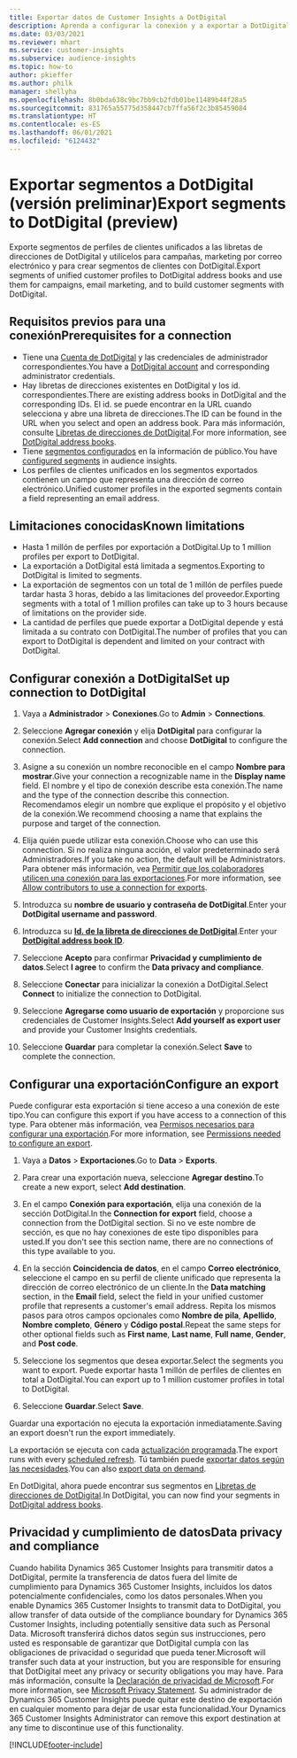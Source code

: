 ```yaml
---
title: Exportar datos de Customer Insights a DotDigital
description: Aprenda a configurar la conexión y a exportar a DotDigital.
ms.date: 03/03/2021
ms.reviewer: mhart
ms.service: customer-insights
ms.subservice: audience-insights
ms.topic: how-to
author: pkieffer
ms.author: philk
manager: shellyha
ms.openlocfilehash: 8b0bda638c9bc7bb9cb2fdb01be11489b44f28a5
ms.sourcegitcommit: 831765a55775d358447cb7ffa56f2c3b85459084
ms.translationtype: HT
ms.contentlocale: es-ES
ms.lasthandoff: 06/01/2021
ms.locfileid: "6124432"
---
```

# <a name="export-segments-to-dotdigital-preview"></a><span data-ttu-id="15f36-103">Exportar segmentos a DotDigital (versión preliminar)</span><span class="sxs-lookup"><span data-stu-id="15f36-103">Export segments to DotDigital (preview)</span></span>

<span data-ttu-id="15f36-104">Exporte segmentos de perfiles de clientes unificados a las libretas de direcciones de DotDigital y utilícelos para campañas, marketing por correo electrónico y para crear segmentos de clientes con DotDigital.</span><span class="sxs-lookup"><span data-stu-id="15f36-104">Export segments of unified customer profiles to DotDigital address books and use them for campaigns, email marketing, and to build customer segments with DotDigital.</span></span> 

## <a name="prerequisites-for-a-connection"></a><span data-ttu-id="15f36-105">Requisitos previos para una conexión</span><span class="sxs-lookup"><span data-stu-id="15f36-105">Prerequisites for a connection</span></span>

-   <span data-ttu-id="15f36-106">Tiene una [Cuenta de DotDigital](https://dotdigital.com/) y las credenciales de administrador correspondientes.</span><span class="sxs-lookup"><span data-stu-id="15f36-106">You have a [DotDigital account](https://dotdigital.com/) and corresponding administrator credentials.</span></span>
-   <span data-ttu-id="15f36-107">Hay libretas de direcciones existentes en DotDigital y los id. correspondientes.</span><span class="sxs-lookup"><span data-stu-id="15f36-107">There are existing address books in DotDigital and the corresponding IDs.</span></span> <span data-ttu-id="15f36-108">El id. se puede encontrar en la URL cuando selecciona y abre una libreta de direcciones.</span><span class="sxs-lookup"><span data-stu-id="15f36-108">The ID can be found in the URL when you select and open an address book.</span></span> <span data-ttu-id="15f36-109">Para más información, consulte [Libretas de direcciones de DotDigital](https://support.dotdigital.com/hc/articles/212211968-Creating-an-address-book).</span><span class="sxs-lookup"><span data-stu-id="15f36-109">For more information, see [DotDigital address books](https://support.dotdigital.com/hc/articles/212211968-Creating-an-address-book).</span></span>
-   <span data-ttu-id="15f36-110">Tiene [segmentos configurados](segments.md) en la información de público.</span><span class="sxs-lookup"><span data-stu-id="15f36-110">You have [configured segments](segments.md) in audience insights.</span></span>
-   <span data-ttu-id="15f36-111">Los perfiles de clientes unificados en los segmentos exportados contienen un campo que representa una dirección de correo electrónico.</span><span class="sxs-lookup"><span data-stu-id="15f36-111">Unified customer profiles in the exported segments contain a field representing an email address.</span></span>

## <a name="known-limitations"></a><span data-ttu-id="15f36-112">Limitaciones conocidas</span><span class="sxs-lookup"><span data-stu-id="15f36-112">Known limitations</span></span>

- <span data-ttu-id="15f36-113">Hasta 1 millón de perfiles por exportación a DotDigital.</span><span class="sxs-lookup"><span data-stu-id="15f36-113">Up to 1 million profiles per export to DotDigital.</span></span>
- <span data-ttu-id="15f36-114">La exportación a DotDigital está limitada a segmentos.</span><span class="sxs-lookup"><span data-stu-id="15f36-114">Exporting to DotDigital is limited to segments.</span></span>
- <span data-ttu-id="15f36-115">La exportación de segmentos con un total de 1 millón de perfiles puede tardar hasta 3 horas, debido a las limitaciones del proveedor.</span><span class="sxs-lookup"><span data-stu-id="15f36-115">Exporting segments with a total of 1 million profiles can take up to 3 hours because of limitations on the provider side.</span></span> 
- <span data-ttu-id="15f36-116">La cantidad de perfiles que puede exportar a DotDigital depende y está limitada a su contrato con DotDigital.</span><span class="sxs-lookup"><span data-stu-id="15f36-116">The number of profiles that you can export to DotDigital is dependent and limited on your contract with DotDigital.</span></span>

## <a name="set-up-connection-to-dotdigital"></a><span data-ttu-id="15f36-117">Configurar conexión a DotDigital</span><span class="sxs-lookup"><span data-stu-id="15f36-117">Set up connection to DotDigital</span></span>

1. <span data-ttu-id="15f36-118">Vaya a **Administrador** > **Conexiones**.</span><span class="sxs-lookup"><span data-stu-id="15f36-118">Go to **Admin** > **Connections**.</span></span>

1. <span data-ttu-id="15f36-119">Seleccione **Agregar conexión** y elija **DotDigital** para configurar la conexión.</span><span class="sxs-lookup"><span data-stu-id="15f36-119">Select **Add connection** and choose **DotDigital** to configure the connection.</span></span>

1. <span data-ttu-id="15f36-120">Asigne a su conexión un nombre reconocible en el campo **Nombre para mostrar**.</span><span class="sxs-lookup"><span data-stu-id="15f36-120">Give your connection a recognizable name in the **Display name** field.</span></span> <span data-ttu-id="15f36-121">El nombre y el tipo de conexión describe esta conexión.</span><span class="sxs-lookup"><span data-stu-id="15f36-121">The name and the type of the connection describe this connection.</span></span> <span data-ttu-id="15f36-122">Recomendamos elegir un nombre que explique el propósito y el objetivo de la conexión.</span><span class="sxs-lookup"><span data-stu-id="15f36-122">We recommend choosing a name that explains the purpose and target of the connection.</span></span>

1. <span data-ttu-id="15f36-123">Elija quién puede utilizar esta conexión.</span><span class="sxs-lookup"><span data-stu-id="15f36-123">Choose who can use this connection.</span></span> <span data-ttu-id="15f36-124">Si no realiza ninguna acción, el valor predeterminado será Administradores.</span><span class="sxs-lookup"><span data-stu-id="15f36-124">If you take no action, the default will be Administrators.</span></span> <span data-ttu-id="15f36-125">Para obtener más información, vea [Permitir que los colaboradores utilicen una conexión para las exportaciones](connections.md#allow-contributors-to-use-a-connection-for-exports).</span><span class="sxs-lookup"><span data-stu-id="15f36-125">For more information, see [Allow contributors to use a connection for exports](connections.md#allow-contributors-to-use-a-connection-for-exports).</span></span>

1. <span data-ttu-id="15f36-126">Introduzca su **nombre de usuario y contraseña de DotDigital**.</span><span class="sxs-lookup"><span data-stu-id="15f36-126">Enter your **DotDigital username and password**.</span></span>

1. <span data-ttu-id="15f36-127">Introduzca su **[Id. de la libreta de direcciones de DotDigital](https://support.dotdigital.com/hc/articles/212211968-Creating-an-address-book)**.</span><span class="sxs-lookup"><span data-stu-id="15f36-127">Enter your **[DotDigital address book ID](https://support.dotdigital.com/hc/articles/212211968-Creating-an-address-book)**.</span></span>

1. <span data-ttu-id="15f36-128">Seleccione **Acepto** para confirmar **Privacidad y cumplimiento de datos**.</span><span class="sxs-lookup"><span data-stu-id="15f36-128">Select **I agree** to confirm the **Data privacy and compliance**.</span></span>

1. <span data-ttu-id="15f36-129">Seleccione **Conectar** para inicializar la conexión a DotDigital.</span><span class="sxs-lookup"><span data-stu-id="15f36-129">Select **Connect** to initialize the connection to DotDigital.</span></span>

1. <span data-ttu-id="15f36-130">Seleccione **Agregarse como usuario de exportación** y proporcione sus credenciales de Customer Insights.</span><span class="sxs-lookup"><span data-stu-id="15f36-130">Select **Add yourself as export user** and provide your Customer Insights credentials.</span></span>

1. <span data-ttu-id="15f36-131">Seleccione **Guardar** para completar la conexión.</span><span class="sxs-lookup"><span data-stu-id="15f36-131">Select **Save** to complete the connection.</span></span> 

## <a name="configure-an-export"></a><span data-ttu-id="15f36-132">Configurar una exportación</span><span class="sxs-lookup"><span data-stu-id="15f36-132">Configure an export</span></span>

<span data-ttu-id="15f36-133">Puede configurar esta exportación si tiene acceso a una conexión de este tipo.</span><span class="sxs-lookup"><span data-stu-id="15f36-133">You can configure this export if you have access to a connection of this type.</span></span> <span data-ttu-id="15f36-134">Para obtener más información, vea [Permisos necesarios para configurar una exportación](export-destinations.md#set-up-a-new-export).</span><span class="sxs-lookup"><span data-stu-id="15f36-134">For more information, see [Permissions needed to configure an export](export-destinations.md#set-up-a-new-export).</span></span>

1. <span data-ttu-id="15f36-135">Vaya a **Datos** > **Exportaciones**.</span><span class="sxs-lookup"><span data-stu-id="15f36-135">Go to **Data** > **Exports**.</span></span>

1. <span data-ttu-id="15f36-136">Para crear una exportación nueva, seleccione **Agregar destino**.</span><span class="sxs-lookup"><span data-stu-id="15f36-136">To create a new export, select **Add destination**.</span></span>

1. <span data-ttu-id="15f36-137">En el campo **Conexión para exportación**, elija una conexión de la sección DotDigital.</span><span class="sxs-lookup"><span data-stu-id="15f36-137">In the **Connection for export** field, choose a connection from the DotDigital section.</span></span> <span data-ttu-id="15f36-138">Si no ve este nombre de sección, es que no hay conexiones de este tipo disponibles para usted.</span><span class="sxs-lookup"><span data-stu-id="15f36-138">If you don't see this section name, there are no connections of this type available to you.</span></span>


1. <span data-ttu-id="15f36-139">En la sección **Coincidencia de datos**, en el campo **Correo electrónico**, seleccione el campo en su perfil de cliente unificado que representa la dirección de correo electrónico de un cliente.</span><span class="sxs-lookup"><span data-stu-id="15f36-139">In the **Data matching** section, in the **Email** field, select the field in your unified customer profile that represents a customer's email address.</span></span> <span data-ttu-id="15f36-140">Repita los mismos pasos para otros campos opcionales como **Nombre de pila**, **Apellido**, **Nombre completo**, **Género** y **Código postal**.</span><span class="sxs-lookup"><span data-stu-id="15f36-140">Repeat the same steps for other optional fields such as **First name**, **Last name**, **Full name**, **Gender**, and **Post code**.</span></span>

1. <span data-ttu-id="15f36-141">Seleccione los segmentos que desea exportar.</span><span class="sxs-lookup"><span data-stu-id="15f36-141">Select the segments you want to export.</span></span> <span data-ttu-id="15f36-142">Puede exportar hasta 1 millón de perfiles de clientes en total a DotDigital.</span><span class="sxs-lookup"><span data-stu-id="15f36-142">You can export up to 1 million customer profiles in total to DotDigital.</span></span>

1. <span data-ttu-id="15f36-143">Seleccione **Guardar**.</span><span class="sxs-lookup"><span data-stu-id="15f36-143">Select **Save**.</span></span>

<span data-ttu-id="15f36-144">Guardar una exportación no ejecuta la exportación inmediatamente.</span><span class="sxs-lookup"><span data-stu-id="15f36-144">Saving an export doesn't run the export immediately.</span></span>

<span data-ttu-id="15f36-145">La exportación se ejecuta con cada [actualización programada](system.md#schedule-tab).</span><span class="sxs-lookup"><span data-stu-id="15f36-145">The export runs with every [scheduled refresh](system.md#schedule-tab).</span></span> <span data-ttu-id="15f36-146">Tú también puede [exportar datos según las necesidades](export-destinations.md#run-exports-on-demand).</span><span class="sxs-lookup"><span data-stu-id="15f36-146">You can also [export data on demand](export-destinations.md#run-exports-on-demand).</span></span> 
 
<span data-ttu-id="15f36-147">En DotDigital, ahora puede encontrar sus segmentos en [Libretas de direcciones de DotDigital](https://support.dotdigital.com/hc/articles/212211968-Creating-an-address-book).</span><span class="sxs-lookup"><span data-stu-id="15f36-147">In DotDigital, you can now find your segments in [DotDigital address books](https://support.dotdigital.com/hc/articles/212211968-Creating-an-address-book).</span></span>


## <a name="data-privacy-and-compliance"></a><span data-ttu-id="15f36-148">Privacidad y cumplimiento de datos</span><span class="sxs-lookup"><span data-stu-id="15f36-148">Data privacy and compliance</span></span>

<span data-ttu-id="15f36-149">Cuando habilita Dynamics 365 Customer Insights para transmitir datos a DotDigital, permite la transferencia de datos fuera del límite de cumplimiento para Dynamics 365 Customer Insights, incluidos los datos potencialmente confidenciales, como los datos personales.</span><span class="sxs-lookup"><span data-stu-id="15f36-149">When you enable Dynamics 365 Customer Insights to transmit data to DotDigital, you allow transfer of data outside of the compliance boundary for Dynamics 365 Customer Insights, including potentially sensitive data such as Personal Data.</span></span> <span data-ttu-id="15f36-150">Microsoft transferirá dichos datos según sus instrucciones, pero usted es responsable de garantizar que DotDigital cumpla con las obligaciones de privacidad o seguridad que pueda tener.</span><span class="sxs-lookup"><span data-stu-id="15f36-150">Microsoft will transfer such data at your instruction, but you are responsible for ensuring that DotDigital meet any privacy or security obligations you may have.</span></span> <span data-ttu-id="15f36-151">Para más información, consulte la [Declaración de privacidad de Microsoft](https://go.microsoft.com/fwlink/?linkid=396732).</span><span class="sxs-lookup"><span data-stu-id="15f36-151">For more information, see [Microsoft Privacy Statement](https://go.microsoft.com/fwlink/?linkid=396732).</span></span>
<span data-ttu-id="15f36-152">Su administrador de Dynamics 365 Customer Insights puede quitar este destino de exportación en cualquier momento para dejar de usar esta funcionalidad.</span><span class="sxs-lookup"><span data-stu-id="15f36-152">Your Dynamics 365 Customer Insights Administrator can remove this export destination at any time to discontinue use of this functionality.</span></span>


[!INCLUDE[footer-include](../includes/footer-banner.md)]
